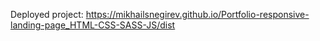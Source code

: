 Deployed project: https://mikhailsnegirev.github.io/Portfolio-responsive-landing-page_HTML-CSS-SASS-JS/dist
